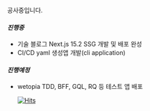 공사중입니다.

#### <i>진행중</i>
- 기술 블로그 Next.js 15.2 SSG 개발 및 배포 완성
- CI/CD yaml 생성앱 개발(cli application)

#### <i>진행예정</i>
- wetopia TDD, BFF, GQL, RQ 등 테스트 앱 배포


  [![Hits](https://hits.seeyoufarm.com/api/count/incr/badge.svg?url=https%3A%2F%2Fgithub.com%2F0biglife&count_bg=%2379C83D&title_bg=%23555555&icon=freecodecamp.svg&icon_color=%23E7E7E7&title=hits&edge_flat=false)](https://hits.seeyoufarm.com)
